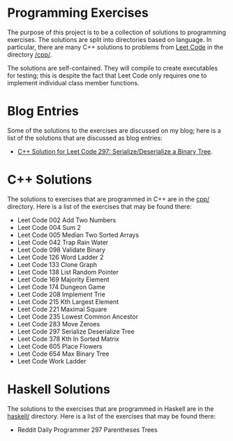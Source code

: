# Programming Exercises

The purpose of this project is to be a collection of solutions to programming exercises.
The solutions are split into directories based on language.
In particular, there are many C++ solutions to problems from [Leet Code](https://leetcode.com/) in the directory [/cpp/](https://github.com/MatthewMcGonagle/ProgrammingExercises/tree/master/cpp). 

The solutions are self-contained. They will compile to create executables for testing; this is despite the fact that Leet Code only requires one to implement individual class member functions.

# Blog Entries 

Some of the solutions to the exercises are discussed on my blog; here is a list of the solutions 
that are discussed as blog entries:

* [C++ Solution for Leet Code 297: Serialize/Deserialize a Binary Tree](https://matthewmcgonagle.github.io/blog/2017/11/08/CppLeetCode297).

# C++ Solutions

The solutions to exercises that are programmed in C++ are in the [cpp/](cpp/) directory. Here is a list of the
exercises that may be found there:

* Leet Code 002 Add Two Numbers
* Leet Code 004 Sum 2
* Leet Code 005 Median Two Sorted Arrays
* Leet Code 042 Trap Rain Water
* Leet Code 098 Validate Binary
* Leet Code 126 Word Ladder 2
* Leet Code 133 Clone Graph
* Leet Code 138 List Random Pointer
* Leet Code 169 Majority Element
* Leet Code 174 Dungeon Game
* Leet Code 208 Implement Trie
* Leet Code 215 Kth Largest Element
* Leet Code 221 Maximal Square
* Leet Code 235 Lowest Common Ancestor
* Leet Code 283 Move Zeroes
* Leet Code 297 Serialize Deserialize Tree
* Leet Code 378 Kth In Sorted Matrix
* Leet Code 605 Place Flowers
* Leet Code 654 Max Binary Tree
* Leet Code Work Ladder

# Haskell Solutions

The solutions to the exercises that are programmed in Haskell are in the [haskell/](haskell/) directory. Here is
a list of the exercises that may be found there:

* Reddit Daily Programmer 297 Parentheses Trees
